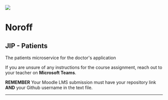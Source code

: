 
![](http://images.restapi.co.za/pvt/Noroff-64.png)
# Noroff
## JIP - Patients

The patients microservice for the doctor's application

If you are unsure of any instructions for the course assignment, reach out to your teacher on **Microsoft Teams**.

**REMEMBER** Your Moodle LMS submission must have your repository link **AND** your Github username in the text file.

---
